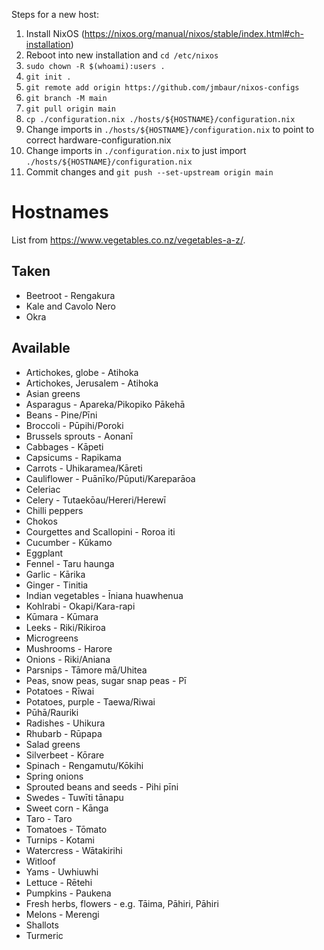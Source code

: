 Steps for a new host:

1. Install NixOS (https://nixos.org/manual/nixos/stable/index.html#ch-installation)
1. Reboot into new installation and `cd /etc/nixos`
1. `sudo chown -R $(whoami):users .`
1. `git init .`
1. `git remote add origin https://github.com/jmbaur/nixos-configs`
1. `git branch -M main`
1. `git pull origin main`
1. `cp ./configuration.nix ./hosts/${HOSTNAME}/configuration.nix`
1. Change imports in `./hosts/${HOSTNAME}/configuration.nix` to point to correct hardware-configuration.nix
1. Change imports in `./configuration.nix` to just import `./hosts/${HOSTNAME}/configuration.nix`
1. Commit changes and `git push --set-upstream origin main`


# Hostnames

List from https://www.vegetables.co.nz/vegetables-a-z/.

## Taken

- Beetroot - Rengakura
- Kale and Cavolo Nero
- Okra

## Available

- Artichokes, globe - Atihoka
- Artichokes, Jerusalem - Atihoka
- Asian greens
- Asparagus - Apareka/Pikopiko Pākehā
- Beans - Pine/Pīni
- Broccoli - Pūpihi/Poroki
- Brussels sprouts - Aonanī
- Cabbages - Kāpeti
- Capsicums - Rapikama
- Carrots - Uhikaramea/Kāreti
- Cauliflower - Puānīko/Pūputi/Kareparāoa
- Celeriac
- Celery - Tutaekōau/Hereri/Herewī
- Chilli peppers
- Chokos
- Courgettes and Scallopini - Roroa iti
- Cucumber - Kūkamo
- Eggplant
- Fennel - Taru haunga
- Garlic - Kārika
- Ginger - Tinitia
- Indian vegetables - Īniana huawhenua
- Kohlrabi - Okapi/Kara-rapi
- Kūmara - Kūmara
- Leeks - Riki/Rikiroa
- Microgreens
- Mushrooms - Harore
- Onions - Riki/Aniana
- Parsnips - Tāmore mā/Uhitea
- Peas, snow peas, sugar snap peas - Pī
- Potatoes - Rīwai
- Potatoes, purple - Taewa/Riwai
- Pūhā/Rauriki
- Radishes - Uhikura
- Rhubarb - Rūpapa
- Salad greens
- Silverbeet - Kōrare
- Spinach - Rengamutu/Kōkihi
- Spring onions
- Sprouted beans and seeds - Pihi pīni
- Swedes - Tuwīti tānapu
- Sweet corn - Kānga
- Taro - Taro
- Tomatoes - Tōmato
- Turnips - Kotami
- Watercress - Wātakirihi
- Witloof
- Yams - Uwhiuwhi
- Lettuce - Rētehi
- Pumpkins - Paukena
- Fresh herbs, flowers - e.g. Tāima, Pāhiri, Pāhiri
- Melons - Merengi 
- Shallots
- Turmeric
